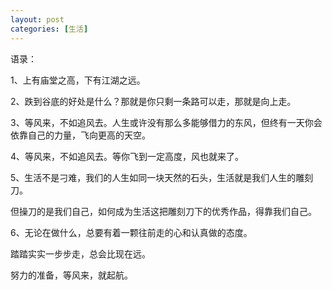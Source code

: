 ```yaml
---
layout: post
categories: [生活]
---
```


语录：

   

1、上有庙堂之高，下有江湖之远。

2、跌到谷底的好处是什么？那就是你只剩一条路可以走，那就是向上走。

3、等风来，不如追风去。人生或许没有那么多能够借力的东风，但终有一天你会依靠自己的力量，飞向更高的天空。

4、等风来，不如追风去。等你飞到一定高度，风也就来了。

5、生活不是刁难，我们的人生如同一块天然的石头，生活就是我们人生的雕刻刀。

但操刀的是我们自己，如何成为生活这把雕刻刀下的优秀作品，得靠我们自己。

6、无论在做什么，总要有着一颗往前走的心和认真做的态度。

踏踏实实一步步走，总会比现在远。

努力的准备，等风来，就起航。